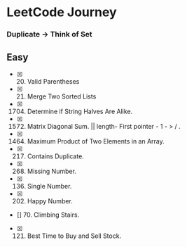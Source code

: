 # LeetCode Journey

### Duplicate -> Think of Set

## Easy

- [x] 20. Valid Parentheses 
- [x] 21. Merge Two Sorted Lists 
- [x] 1704.  Determine if String Halves Are Alike. 
- [x] 1572. Matrix Diagonal Sum. || length- First pointer - 1 - > / .
- [x] 1464. Maximum Product of Two Elements in an Array.
- [x] 217. Contains Duplicate.
- [x] 268. Missing Number.
- [x] 136. Single Number.
- [x] 202. Happy Number. 
- []  70. Climbing Stairs.
- [x] 121. Best Time to Buy and Sell Stock.
